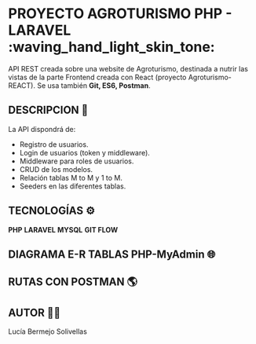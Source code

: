 # PROYECTO AGROTURISMO PHP - LARAVEL :waving_hand_light_skin_tone:

API REST creada sobre una website de Agroturismo, destinada a nutrir las vistas de la parte Frontend creada con React (proyecto Agroturismo-REACT). Se usa también **Git, ES6, Postman**.

## DESCRIPCION :open_book:

La API dispondrá de:

* Registro de usuarios.
* Login de usuarios (token y middleware).
* Middleware para roles de usuarios.
* CRUD de los modelos.
* Relación tablas M to M y 1 to M.
* Seeders en las diferentes tablas.

## TECNOLOGÍAS :gear:

**PHP**
**LARAVEL**
**MYSQL**
**GIT FLOW**

## DIAGRAMA E-R TABLAS PHP-MyAdmin :globe_with_meridians:



## RUTAS CON POSTMAN :earth_americas:



## AUTOR :woman_technologist:

Lucía Bermejo Solivellas